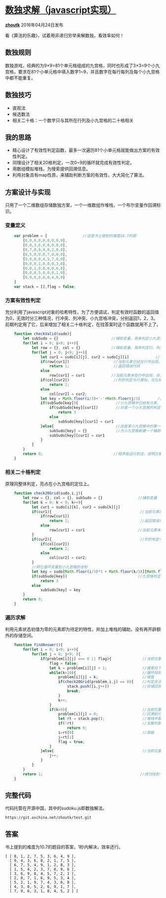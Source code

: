 # [数独求解（javascript实现）][0]

[**zhoutk**][5] 2016年04月24日发布 

看《算法的乐趣》，试着用非递归穷举来解数独，看效率如何！

## 数独规则

数独游戏，经典的为9×9=81个单元格组成的九宫格，同时也形成了3×3=9个小九宫格，要求在81个小单元格中填入数字1~9，并且数字在每行每列及每个小九宫格中都不能重复。

## 数独技巧

* 直观法
* 候选数法
* 相关二十格：一个数字只与其所在行列及小九宫格的二十格相关

## 我的思路

* 精心设计了有效性判定函数，最多一次遍历81个小单元格就能做出方案的有效性判定。
* 同理设计了相关20格判定，一次0~9的循环就完成有效性判定。
* 用数组模拟堆栈，为搜索提供回溯信息。
* 利用对象具有map性质，来辅助判断方案的有效性，大大简化了算法。

## 方案设计与实现

只用了一个二维数组存储数独方案，一个一维数组作堆栈，一个布尔变量作回溯标识。

### 变量定义

```js
    var problem = [                //这是书上提到的难度10.7的题
        [8,0,0,0,0,0,0,0,0],
        [0,0,3,6,0,0,0,0,0],
        [0,7,0,0,9,0,2,0,0],
        [0,5,0,0,0,7,0,0,0],
        [0,0,0,0,4,5,7,0,0],
        [0,0,0,1,0,0,0,3,0],
        [0,0,1,0,0,0,0,6,8],
        [0,0,8,5,0,0,0,1,0],
        [0,9,0,0,0,0,4,0,0]
    ]
    var stack = [],flag = false;
```
### 方案有效性判定

充分利用了javascript对象的哈希特性，为了方便调试，判定有效时函数的返回值为0，无效时分三种情况，行冲突、列冲突、小九宫格冲突，分别返回1，2，3。前期判定用了它，后来增加了相关二十格判定，在找答案时这个函数就用不上了。

```js
    function checkValid(sudo){
        let subSudo = {}                        //辅助变量，用来判定小九宫格是否冲突
        for(let i = 0; i<9; i++){
            let row = {}, col = {}              //辅助变量，用来判定行、列是否冲突
            for(let j = 0; j<9; j++){
                let cur1 = sudo[i][j], cur2 = sudo[j][i]            //一次内循环同时完成行列的判定
                if(row[cur1])                    //当前元素已经在行中出现，优化掉零的判断，key为0时值为0，不需要额外判断
                    return 1;                    //返回错误代码
                else
                    row[cur1] = cur1            //当前元素未在行中出现，存入辅助变量中   
                if(col[cur2])                    //列的判定与行类似，优化掉零的判断，key为0时值为0，不需要额外判断
                    return 2;
                else
                    col[cur2] = cur2;
                let key = Math.floor(i/3)+'-'+Math.floor(j/3)        //为不同的小九宫格生成不同的key
                if(subSudo[key]){                 //小九宫格中已经有元素，优化掉零的判断，key为0时值为0，不需要额外判断
                    if(subSudo[key][cur1])        //对某一个小九宫格的判定与行类似
                        return 3
                    else
                        subSudo[key][cur1] = cur1
                }else{                            //这是某小九宫格中的第一个元素
                    subSudo[key] = {}             //为小九宫格新建一个辅助变量，并将第一个元素存入其中
                    subSudo[key][cur1] = cur1
                }                  
            }
        }
        return 0;                                //程序能运行到这，说明方案有效
    }
```
### 相关二十格判定

原理同整体判定，亮点在小九宫格的定位上。

```js
    function check20Grid(sudo,i,j){                
        let row = {}, col = {}, subSudo = {}                //辅助变量
        for(let k = 0; k < 9; k++){
            let cur1 = sudo[i][k], cur2 = sudo[k][j]
            if(cur1){                                        //当前元素已经在行中出现，优化掉零的判断，key为0时值为0，不需要额外判断
                if(row[cur1])
                    return 1;                                //返回错误代码
                else
                    row[cur1] = cur1                        //当前元素未在行中出现，存入辅助变量中
            }
            if(cur2){                                        //列的判定与行类似，优化掉零的判断，key为0时值为0，不需要额外判断
                if(col[cur2])
                    return 2;
                else
                    col[cur2] = cur2;
            }
            //转化循环变量到小九宫格的坐标
            let key = sudo[Math.floor(i/3)*3 + Math.floor(k/3)][Math.floor(j/3)*3+Math.floor(k%3)]
            if(subSudo[key])                                //九宫格判定与行类似，优化掉零的判断，key为0时值为0，不需要额外判断
                return 3
            else
                subSudo[key] = key
        }
        return 0;
    }
```
### 遍历求解

利用元素状态初值为零的元素即为待定的特性，并加上堆栈的辅助，没有再开辟额外的存储空间。


```js
    function findAnswer(){
        for(let i = 0; i<9; i++){
            for(let j = 0; j<9; ){
                if(problem[i][j] === 0 || flag){              //当前位置为待定元素的首次处理或回溯到当前位置，两种情况看似不同，其实处理相同，自加1即可
                    flag = false;
                    let k = problem[i][j] + 1;                //搜索向下一个合法值迈进
                    while(k<10){                              //循环找到下一个合法值
                        problem[i][j] = k;                    //填值
                        if(check20Grid(problem,i,j) == 0){    //判定合法，相关二十格判定
                            stack.push([i,j++])               //存储回溯点，并步进
                            break;
                        }
                        k++;
                    }
                    if(k>9){                                  //当前位置找不到合法值，回溯
                        problem[i][j] = 0;                    //回溯前归零
                        let rt = stack.pop();                 //堆栈中取回溯信息
                        if(!rt)                               //无解判断，返回0
                            return 0;    
                        i=rt[0]                               //穿越
                        j=rt[1]
                        flag = true;
                    }
                }else{                                        //当前位置数字为题目给定
                    j++;
                }
            }
        }
        return 1;                                            //成功找到一组解
    }
```
## 完整代码

代码托管在开源中国，其中的sudoku.js即数独解法。

    https://git.oschina.net/zhoutk/test.git

## 答案

书上提到的难度为10.7的题目的答案，1秒内解决，效率还行。

    [ [ 8, 1, 2, 7, 5, 3, 6, 4, 9 ],
      [ 9, 4, 3, 6, 8, 2, 1, 7, 5 ],
      [ 6, 7, 5, 4, 9, 1, 2, 8, 3 ],
      [ 1, 5, 4, 2, 3, 7, 8, 9, 6 ],
      [ 3, 6, 9, 8, 4, 5, 7, 2, 1 ],
      [ 2, 8, 7, 1, 6, 9, 5, 3, 4 ],
      [ 5, 2, 1, 9, 7, 4, 3, 6, 8 ],
      [ 4, 3, 8, 5, 2, 6, 9, 1, 7 ],
      [ 7, 9, 6, 3, 1, 8, 4, 5, 2 ] ]

[0]: /a/1190000004995017
[1]: /t/node.js/blogs
[2]: /t/%E7%AE%97%E6%B3%95/blogs
[3]: /t/javascript/blogs
[4]: /t/%E6%95%B0%E7%8B%AC/blogs
[5]: /u/zhoutk
